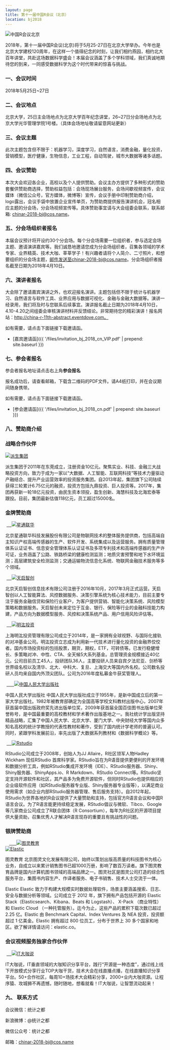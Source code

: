 ```yaml
---
layout: page
title: 第十一届中国R会议（北京）
location: bj2018
---
```


<!-- picture -->
<div class="row">
  <div class="col-md-10 col-md-offset-1 text-center">
    <img src="{{ '/img/logo_2018R.png' | prepend: site.baseurl }}" alt="中国R会议北京" class="img-responsive" />
  </div>
</div>


2018年，第十一届中国R会议(北京)将于5月25-27日在北京大学举办。今年也是北京大学建校120周年，在这样一个值得纪念的时刻，让我们相约燕园，相约北大百年讲堂，共赴这场数据科学盛会！本届会议涵盖了多个学科领域，我们真诚地期待您的到来，一同感受数据科学为这个时代带来的惊喜与挑战。


### 一、会议时间

2018年5月25日~27日

### 二、会议地点

北京大学，25日主会场地点为北京大学百年纪念讲堂，26~27日分会场地点为北京大学光华管理学院1号楼。（具体会场地址敬请留意网站更新）

### 三、会议主题

此次主题包含但不限于：机器学习，深度学习，自然语言，消费金融，量化投资，营销模型，医疗健康，生物信息，工业工程，自动驾驶，城市大数据等诸多话题。

### 四、会议赞助

本次大会欢迎各企业，高校以及个人提供赞助。会议主办方提供了多种形式的赞助套餐供赞助商选择，赞助权益包括：会场现场展台服务，会场间歇视频宣传，会议媒体（微信公众号，官方媒体，微博等）宣传，会议手册中印制赞助商介绍，logo露出，会议手袋中放置企业宣传单页，为赞助商提供报告演讲机会，冠名相应主题的分会场，分会场视频宣传等。具体赞助事宜请与大会组委会联系，联系邮箱: chinar-2018-bj@cos.name。

### 五、分会场组织者报名

本届会议预计将开设约30个分会场。每个分会场需要一位组织者，参与选定会场主题、邀请演讲嘉宾等。我们诚恳地邀请您成为分会场组织者，召集各领域的学术专家、业界精英、技术大咖、莘莘学子！有兴趣者请将个人简介、二寸照片，和想要组织的分会场主题，邮件发送至chinar-2018-bj@cos.name。分会场组织者报名截至日期为2018年4月10日。

### 六、演讲者报名

大会除了邀请嘉宾演讲之外，也欢迎报名演讲。主题包括但不限于统计与机器学习、自然语言与软件工具、业界应用与数据可视化、金融与金融大数据等。演讲一经录用，我们将及时与您联系后续事宜。演讲报名截止日期为2018年4月10日，4.10-4.20之间组委会审核演讲材料并反馈结论。非常期待您的精彩演讲！报名网站：http://china-r-11th-abstract.eventdove.com。

如有需要，请点击下面链接下载邀请函。

- [嘉宾邀请函]({{ '/files/invitation_bj_2018_cn_VIP.pdf' | prepend: site.baseurl }})

### 七、参会者报名

参会者报名地址请点击右上角**参会报名**

报名成功后，请查看邮箱，下载含二维码的PDF文件。请A4纸打印，并在会议期间随身携带。

如有需要，请点击下面链接下载邀请函。

- [参会邀请函]({{ '/files/invitation_bj_2018_cn.pdf' | prepend: site.baseurl }})


### 八、赞助商介绍

<h3 class ="text-center">战略合作伙伴</h3>

<div class="row">
  <div class="col-md-6 col-md-offset-3 text-center">
    <a href="https://www.tdw.cn/" title="派生集团" target="_blank">
      <img src="{{ '/img/logo_ptg.jpg' | prepend: site.qiniubaseurl }}" alt="派生集团" class="img-responsive center-block" />
    </a>
  </div>
 </div>

派生集团于2011年在东莞成立，注册资金10亿元。聚焦实业、科技、金融三大战略投资方向，致力于成为一家以“大数据、人工智能、互联网科技”等技术力量驱动产融结合、提升产业运营效率的投资服务集团。自2013年起，集团旗下公司陆续获得三轮累计6.75亿元的融资，投资方包括九鼎投资、巨人投资等。2017年，集团再获新一轮18亿元投资，由民生资本领投，盈生创新、海慧科技及北海宏泰等跟投。目前，集团最新估值118亿元，员工超过15000名。

<h3 class ="text-center">金牌赞助商</h3>

<div class="row">
  <div class="col-md-6 col-md-offset-3 text-center">
   <a href="http://www.satcomiot.com/" title="星通联华" target="_blank">
    <img src="{{ '/img/xtlh.png' | prepend: site.baseurl }}" alt="星通联华" class="img-responsive" />
    </a>
  </div>
</div>

北京星通联华科技发展股份有限公司是物联网技术的整体服务提供商，包括高端自主知识产权高端传感器的生产、软件开发、系统集成以及运营服务。拥有质量管理体系认证证书、信息安全管理体系认证证书及多项专利技术和高端传感器的生产许可证，业务涵盖了公路、铁路桥梁的健康检测监测；地质灾害预警和地下水环境监测；高层建筑安全检测监测；交通运输物流信息化系统、物联网金融技术服务等多个领域。

<div class="row">
  <div class="col-md-4 col-md-offset-2 text-center">
   <a href="http://www.tianqismart.com/" title="天启智创" target="_blank">
    <img src="{{ '/img/tqs.png' | prepend: site.baseurl }}" alt="天启智创" class="img-responsive" />
    </a>
  </div>
</div>

北京天启智创信息技术有限公司注册于2016年10月，2017年3月正式运营。天启智创以人工智能算法、风控数据服务、决策引擎系统为核心技术能力，目前主要专注于服务金融信贷和保险行业客户，为客户提供营销、智能化决策系统、风险模型策略和数据服务。天启智创未来定位于互金、银行、保险等行业的金融科技能力构建，产品方向为数据模型服务、风控和决策系统产品、用户信用风险评估等。

<div class="row">
  <div class="col-md-6 col-md-offset-3 text-center">
   <a href="http://www.mhfunds.com" title="明汯投资" target="_blank">
    <img src="{{ '/img/mhtz.png' | prepend: site.baseurl }}" alt="明汯投资" class="img-responsive" />
    </a>
  </div>
</div>

上海明汯投资管理有限公司成立于2014年，是一家拥有全球视野、与国际化接轨的对冲基金公司。明汯投资立志成为利用新一代技术进行量化投资的金融界佼佼者。国内市场投资标的包括股票，期货，期权，ETF，可转债等。已发行稳健增长、多策略对冲、中性、CTA、全天候5大系列基金。总管理资金规模接近40亿元。公司目前员工45人，投研团队36人，主要投研人员来自宾夕法尼亚、剑桥等世界级名校以及清华、北大、中科大、复旦、上海交大等国内外名校。公司数名投研人员均来自国内外顶尖团队。公司为2016年度私募金牛获奖管理人。

<div class="row">
  <div class="col-md-6 col-md-offset-3 text-center">
 <a href="http://www.crup.com.cn/" title="中国人民大学出版社" target="_blank">
      <img src="{{ '/img/crup_logo.jpg' | prepend: site.baseurl }}" alt="中国人民大学出版社" class="img-responsive center-block" />
    </a>
  </div>
</div>

中国人民大学出版社 中国人民大学出版社成立于1955年，是新中国成立后的第一家大学出版社。1982年被教育部确定为全国高等学校文科教材出版中心，2007年获首届中国出版政府奖先进出版单位奖，2009年获首届全国百佳图书出版单位荣誉称号，是中国最重要的高校教材和学术著作出版基地之一。我社统计学出版坚持精品战略，汇集了中国人民大学、北京大学、厦门大学、中央财经大学等国内众多知名高校的统计学教授的代表性教材和著作，受到了国内统计学老师的普遍认可。同时，紧跟学科发展前沿，率先出版了大数据系列教材和《数据科学概论》等。


<div class="row">
  <div class="col-md-6 col-md-offset-3 text-center">
   <a href="https://www.rstudio.com/" title="Rstudio" target="_blank">
    <img src="{{ '/img/logo-rstudio.png' | prepend: site.baseurl }}" alt="Rstudio" class="img-responsive" />
    </a>
  </div>
</div>

RStudio公司成立于2008年，创始人为JJ Allaire，R社区领军人物Hadley Wickham 现任RStudio 首席科学家。RStudio旨在为R语音提供更便利的开发环境和数据分析工具，例如RStudio集成开发环境（IDE）、RStudio服务器、Shiny、Shiny服务器、ShinyApps.io、R Markdown、RStudio Connect等。RStudio坚定支持开源软件和社区，其产品多为免费开源软件，但同时RStudio也提供相应的企业级软件应用（如RStudio服务器专业版、Shiny服务器专业版等），以满足商业使用需求（如企业内部RStudio服务器管理、售后服务支持）。自2012年起，RStudio为世界各地的R会议提供了大量赞助和支持，包括官方R语言会议和中国R语言会议。为了R语言能更持续稳定发展，RStudio倡议与微软、Tibco、Google等几家商业公司成立了R联合团体（R Consortium），每年为R社区的开源项目提供大量资助，召集优秀人才解决R语言现存的重要且有挑战性的问题。

<h3 class ="text-center">银牌赞助商</h3>

<div class="row">
  <div class="col-md-4 col-md-offset-2 aligncenter client">
    <a href="http://www.ituring.com.cn/" title="图灵教育" target="_blank">
      <img src="{{ '/img/tulingjiaoyu.jpg' | prepend: site.baseurl }}" alt="图灵教育" class="img-responsive center-block" />
    </a>
  </div>
</div>

<div class="row">
  <div class="col-md-4 aligncenter client">
    <a href="http://elastic.co" title="Elastic" target="_blank">
      <img src="{{ '/img/elastic.jpg' | prepend: site.baseurl }}" alt="Elastic" class="img-responsive center-block" />
    </a>
  </div>
</div>


图灵教育 北京图灵文化发展有限公司，始终以策划出版高质量的科技图书为核心业务，自成立以来累计销售图书已超1000万册，影响了数百万读者。旗下图灵教育品牌是国内计算机图书领域的高端品牌之一。图灵社区是图灵公司打造的综合性服务平台，集图书内容生产、作译者服务、电子书销售、技术人士交流于一体。


Elastic Elastic 致力于构建大规模实时数据处理软件，场景主要涵盖搜索、日志、安全与数据分析等领域。公司成立于 2012 年，旗下拥有产品包括开源的 Elastic Stack（Elasticsearch、Kibana、Beats 和 Logstash）、 X-Pack （商业特性）和 Elastic Cloud （一种托管服务）。迄今为止，这些产品的累积下载次数已超过 2.25 亿。Elastic 由 Benchmark Capital、Index Ventures 及 NEA 投资，投资额超过 1 亿美金。Elastic 拥有超过 800 位员工，分布于世界上 30 多个国家和地区。欲了解详情请访问：elastic.co。

<h3 class ="text-center">会议视频服务独家合作伙伴</h3>
<div class="row">
  <div class="col-md-10 col-md-offset-1 text-center">
   <a href="http://www.itdks.com/" title="IT大咖说" target="_blank">
    <img src="{{ '/img/IT_logo.jpg' | prepend: site.baseurl }}" alt="IT大咖说" class="img-responsive" />
    </a>
  </div>
</div>

IT大咖说，IT垂直领域的大咖知识分享平台，践行“开源是一种态度”，通过线上线下开放模式分享行业TOP大咖干货，技术大会在线直播点播，在线直播知识分享平台。50+合作社区，每周10+场技术大会精彩分享，2000+业内大咖资源。让程序猿、攻城狮不再遗憾，随时随地，想看就看！IT大咖说，让智慧流动起来！


### 九、 联系方式

会议微信：统计之都

新浪微博：@统计之都

微信公众号：统计之都

邮箱：chinar-2018-bj@cos.name
